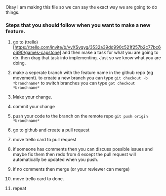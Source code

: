 Okay I am making this file so we can say the exact way we are going to do things.

### Steps that you should follow when you want to make a new feature.

1. go to (trello)[https://trello.com/invite/b/vvXSvqyg/3532a39dd990c521f257b2c77bc6c690/games-capstone] and then make a task for what you are going to do. then drag that task into implementing. Just so we know what you are doing.

2. make a seperate branch with the feature name in the github repo (eg movement). to create a new branch you can type 
``` git checkout -b *branchname* ```
to switch branches you can type
``` got checkout *branchname* ```

3. Make your change.

4. commit your change

4. push your code to the branch on the remote repo
``` git push origin *branchname* ```

5. go to github and create a pull request

6. move trello card to pull request

7. if someone has comments then you can discuss possible issues and maybe fix them then redo from 4 except the pull request will automatically be updated when you push.

8. if no comments then merge (or your reviewer can merge)

9. move trello card to done.

10. repeat
